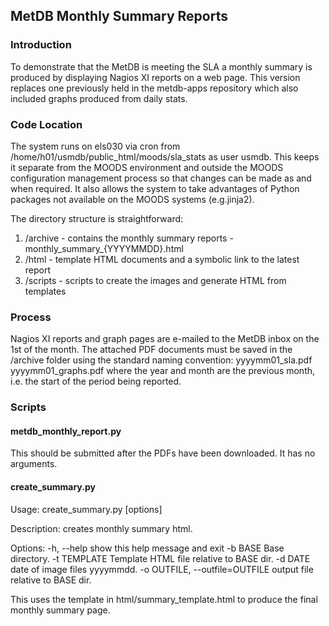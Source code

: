 ## MetDB Monthly Summary Reports

### Introduction

To demonstrate that the MetDB is meeting the SLA a monthly summary is produced by displaying Nagios XI reports on a web page.
This version replaces one previously held in the metdb-apps repository which also included graphs produced from daily stats.

### Code Location

The system runs on els030 via cron from /home/h01/usmdb/public_html/moods/sla_stats as user usmdb. This keeps it separate from the MOODS environment and outside the MOODS configuration management process so that changes can be made as and when required. It also allows the system to take advantages of Python packages not available on the MOODS systems (e.g.jinja2).

The directory structure is straightforward:

1. /archive - contains the monthly summary reports - monthly_summary_{YYYYMMDD}.html
1. /html - template HTML documents and a symbolic link to the latest report
1. /scripts - scripts to create the images and generate HTML from templates

### Process

Nagios XI reports and graph pages are e-mailed to the MetDB inbox on the 1st of the month.  The attached PDF documents must be saved in the /archive
folder using the standard naming convention:
   yyyymm01_sla.pdf
   yyyymm01_graphs.pdf
where the year and month are the previous month, i.e. the start of the period being reported.

### Scripts

#### metdb_monthly_report.py

This should be submitted after the PDFs have been downloaded.  It has no arguments.

#### create_summary.py

Usage: create_summary.py [options]

Description: creates monthly summary html.

Options:
  -h, --help            show this help message and exit
  -b BASE               Base directory.
  -t TEMPLATE           Template HTML file relative to BASE dir.
  -d DATE               date of image files yyyymmdd.
  -o OUTFILE, --outfile=OUTFILE output file relative to BASE dir.

This uses the template in html/summary_template.html to produce the final monthly summary page. 
